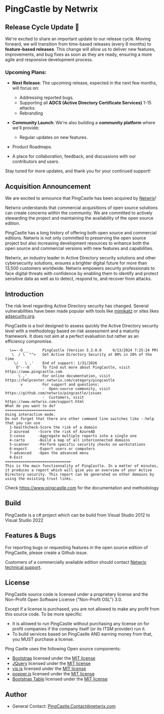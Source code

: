 # PingCastle by Netwrix

## Release Cycle Update 🚀
 
We're excited to share an important update to our release cycle. Moving forward, we will transition from time-based releases (every 6 months) to **feature-based releases**. This change will allow us to deliver new features, improvements, and bug fixes as soon as they are ready, ensuring a more agile and responsive development process.
 
### Upcoming Plans:
- **Next Release**: The upcoming release, expected in the next few months, will focus on:
  - Addressing reported bugs.
  - Supporting all **ADCS (Active Directory Certificate Services)** 1-15 attacks.
  - Rebranding
 
- **Community Launch**: We're also building a **community platform** where we'll provide:
  - Regular updates on new features.
 - Product Roadmaps.
  - A place for collaboration, feedback, and discussions with our contributors and users.
 
Stay tuned for more updates, and thank you for your continued support!

## Acquisition Announcement

We are excited to announce that PingCastle has been acquired by [Netwrix](http://www.netwrix.com/)!

Netwrix understands that commercial acquisitions of open source solutions can create concerns within the community. We are committed to actively stewarding the project and maintaining the availability of the open source edition.

PingCastle has a long history of offering both open source and commercial editions. Netwrix is not only committed to preserving the open source project but also increasing development resources to enhance both the open source and commercial versions with new features and capabilities.

Netwrix, an industry leader in Active Directory security solutions and other cybersecurity solutions, ensures a brighter digital future for more than 13,500 customers worldwide. Netwrix empowers security professionals to face digital threats with confidence by enabling them to identify and protect sensitive data as well as to detect, respond to, and recover from attacks.

## Introduction

The risk level regarding Active Directory security has changed.
Several vulnerabilities have been made popular with tools like [mimikatz](https://github.com/gentilkiwi/mimikatz) or sites likes [adsecurity.org](http://adsecurity.org/).

PingCastle is a tool designed to assess quickly the Active Directory security level with a methodology based on risk assessment and a maturity framework.
It does not aim at a perfect evaluation but rather as an efficiency compromise.

```plain
  \==--O___      PingCastle (Version 3.3.0.0     9/13/2024 7:25:24 PM)
   \  / \  "">   Get Active Directory Security at 80% in 20% of the time
    \/   \ ,'    End of support: 1/31/2026
     O"---O      To find out more about PingCastle, visit https://www.pingcastle.com         
      \ ,'       For online documentation, visit https://helpcenter.netwrix.com/category/pingcastle
       v         For support and questions:
                 -	Open-source community, visit https://github.com/netwrix/pingcastle/issues
                 -	Customers, visit https://www.netwrix.com/support.html  	   
What do you want to do?
=======================
Using interactive mode.
Do not forget that there are other command line switches like --help that you can use
  1-healthcheck-Score the risk of a domain
  2-azuread    -Score the risk of AzureAD
  3-conso      -Aggregate multiple reports into a single one
  4-carto      -Build a map of all interconnected domains
  5-scanner    -Perform specific security checks on workstations
  6-export     -Export users or computers
  7-advanced   -Open the advanced menu
  0-Exit
==============================
This is the main functionnality of PingCastle. In a matter of minutes, it produces a report which will give you an overview of your Active Directory security. This report can be generated on other domains by using the existing trust links.
```

Check <https://www.pingcastle.com> for the documentation and methodology

## Build

PingCastle is a c# project which can be build from Visual Studio 2012 to Visual Studio 2022

## Features & Bugs

For reporting bugs or requesting features in the open source edition of PingCastle, please create a Github issue.

Customers of a commercially available edition should contact [Netwrix technical support](https://www.netwrix.com/support.html).

## License

PingCastle source code is licensed under a proprietary license and the Non-Profit Open Software License ("Non-Profit OSL") 3.0.

Except if a license is purchased, you are not allowed to make any profit from this source code.
To be more specific:

* It is allowed to run PingCastle without purchasing any license on for profit companies if the company itself (or its ITSM provider) run it.
* To build services based on PingCastle AND earning money from that, you MUST purchase a license.

Ping Castle uses the following Open source components:

* [Bootstrap](https://getbootstrap.com/) licensed under the [MIT license](https://tldrlegal.com/license/mit-license)
* [JQuery](https://jquery.org) licensed under the [MIT license](https://tldrlegal.com/license/mit-license)
* [vis.js](http://visjs.org/) licensed under the [MIT license](https://tldrlegal.com/license/mit-license)
* [popper.js](https://popper.js.org/) licensed under the [MIT license](https://tldrlegal.com/license/mit-license)
* [Bootstrap Table](https://bootstrap-table.com/) licensed under the [MIT license](https://tldrlegal.com/license/mit-license)

## Author

*	General Contact: [PingCastle.Contact@netwrix.com](mailto:PingCastle.Contact@netwrix.com)
